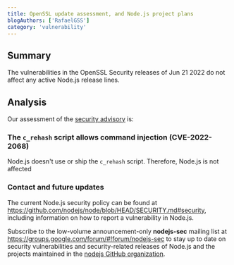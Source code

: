 ```yaml
---
title: OpenSSL update assessment, and Node.js project plans
blogAuthors: ['RafaelGSS']
category: 'vulnerability'
---
```


## Summary

The vulnerabilities in the OpenSSL Security releases of Jun 21 2022 do not affect any active Node.js release lines.

## Analysis

Our assessment of the [security advisory](https://mta.openssl.org/pipermail/openssl-announce/2022-June/000228.html) is:

### The `c_rehash` script allows command injection (CVE-2022-2068)

Node.js doesn't use or ship the `c_rehash` script. Therefore, Node.js is not affected

### Contact and future updates

The current Node.js security policy can be found at <https://github.com/nodejs/node/blob/HEAD/SECURITY.md#security>,
including information on how to report a vulnerability in Node.js.

Subscribe to the low-volume announcement-only **nodejs-sec** mailing list at
https://groups.google.com/forum/#!forum/nodejs-sec to stay up to date on
security vulnerabilities and security-related releases of Node.js and the
projects maintained in the
[nodejs GitHub organization](https://github.com/nodejs).
